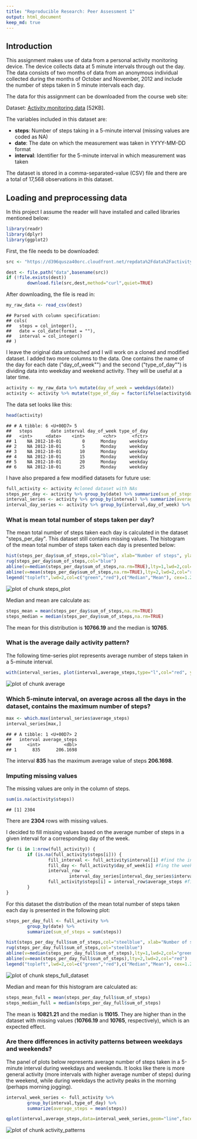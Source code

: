 ```yaml
---
title: "Reproducible Research: Peer Assessment 1"
output: html_document 
keep_md: true
---
```




## Introduction

This assignment makes use of data from a personal activity monitoring device. The device collects data at 5 minute intervals through out the day. The data consists of two months of data from an anonymous individual collected during the months of October and November, 2012 and include the number of steps taken in 5 minute intervals each day.

The data for this assignment can be downloaded from the course web site:

Dataset: [Activity monitoring data](https://d396qusza40orc.cloudfront.net/repdata%2Fdata%2Factivity.zip) [52KB].

The variables included in this dataset are:

 * **steps**: Number of steps taking in a 5-minute interval (missing values are coded as NA)
 * **date**: The date on which the measurement was taken in YYYY-MM-DD format
 * **interval**: Identifier for the 5-minute interval in which measurement was taken

The dataset is stored in a comma-separated-value (CSV) file and there are a total of 17,568 observations in this dataset.

## Loading and preprocessing data

In this project I assume the reader will have installed and called libraries mentioned below:


```r
library(readr)
library(dplyr)
library(ggplot2)
```


First, the file needs to be downloaded:


```r
src <- "https://d396qusza40orc.cloudfront.net/repdata%2Fdata%2Factivity.zip"

dest <- file.path("data",basename(src))
if (!file.exists(dest))
        download.file(src,dest,method="curl",quiet=TRUE)
```


After downloading, the file is read in:


```r
my_raw_data <- read_csv(dest)
```

```
## Parsed with column specification:
## cols(
##   steps = col_integer(),
##   date = col_date(format = ""),
##   interval = col_integer()
## )
```


I leave the original data untouched and I will work on a cloned and modified dataset. I added two more columns to the data. One contains the name of the day for each date ("day_of_week"") and the second ("type_of_day"") is dividing data into weekday and weekend activity. They will be useful at a later time.


```r
activity <- my_raw_data %>% mutate(day_of_week = weekdays(date))
activity <- activity %>% mutate(type_of_day = factor(ifelse(activity$day_of_week %in% c("Saturday", "Sunday"), "weekend", "weekday")))
```


The data set looks like this:


```r
head(activity)
```

```
## # A tibble: 6 <U+00D7> 5
##   steps       date interval day_of_week type_of_day
##   <int>     <date>    <int>       <chr>      <fctr>
## 1    NA 2012-10-01        0      Monday     weekday
## 2    NA 2012-10-01        5      Monday     weekday
## 3    NA 2012-10-01       10      Monday     weekday
## 4    NA 2012-10-01       15      Monday     weekday
## 5    NA 2012-10-01       20      Monday     weekday
## 6    NA 2012-10-01       25      Monday     weekday
```


I have also prepared a few modified datasets for future use:


```r
full_activity <- activity #cloned dataset with NAs
steps_per_day <- activity %>% group_by(date) %>% summarize(sum_of_steps = sum(steps)) 
interval_series <- activity %>% group_by(interval) %>% summarize(average_steps = mean(steps,na.rm=TRUE))
interval_day_series <- activity %>% group_by(interval,day_of_week) %>% summarize(average_steps = mean(steps,na.rm=TRUE))
```


### What is mean total number of steps taken per day?

The mean total number of steps taken each day is calculated in the dataset "steps_per_day". This dataset still contains missing values. The histogram of the mean total number of steps taken each day is presented below:


```r
hist(steps_per_day$sum_of_steps,col="blue", xlab="Number of steps", ylab="Number of days", main="Number of steps taken each day")
rug(steps_per_day$sum_of_steps,col="blue")
abline(v=median(steps_per_day$sum_of_steps,na.rm=TRUE),lty=1,lwd=2,col="green")
abline(v=mean(steps_per_day$sum_of_steps,na.rm=TRUE),lty=2,lwd=2,col="red")
legend("topleft",lwd=2,col=c("green","red"),c("Median","Mean"), cex=1.2,box.lwd=0)
```

![plot of chunk steps_plot](figure/steps_plot-1.png)


Median and mean are calculate as:


```r
steps_mean = mean(steps_per_day$sum_of_steps,na.rm=TRUE)
steps_median = median(steps_per_day$sum_of_steps,na.rm=TRUE)
```


The mean for this distribution is **10766.19** and the median is **10765**.

### What is the average daily activity pattern?

The following time-series plot represents average number of steps taken in a 5-minute interval.


```r
with(interval_series, plot(interval,average_steps,type="l",col="red", ylab="average number of steps taken in a 5 minute interval"))
```

![plot of chunk average](figure/average-1.png)


### Which 5-minute interval, on average across all the days in the dataset, contains the maximum number of steps?


```r
max <- which.max(interval_series$average_steps)
interval_series[max,]
```

```
## # A tibble: 1 <U+00D7> 2
##   interval average_steps
##      <int>         <dbl>
## 1      835      206.1698
```



The interval **835** has the maximum average value of steps **206.1698**.

### Imputing missing values

The missing values are only in the column of steps.


```r
sum(is.na(activity$steps))
```

```
## [1] 2304
```


There are **2304** rows with missing values.

I decided to fill missing values based on the average number of steps in a given interval for a corresponding day of the week.


```r
for (i in 1:nrow(full_activity)) {
        if (is.na(full_activity$steps[i])) {
                fill_interval <- full_activity$interval[i] #find the interval of the missing steps
                fill_day <- full_activity$day_of_week[i] #fing the week day of the missing steps
                interval_row  <- 
                        interval_day_series[interval_day_series$interval == fill_interval & interval_day_series$day_of_week == fill_day,] 
                full_activity$steps[i] = interval_row$average_steps #find the average number of steps in this interval for this day of week
        }
}
```


For this dataset the distribution of the mean total number of steps taken each day is presented in the following plot:


```r
steps_per_day_full <- full_activity %>% 
        group_by(date) %>% 
        summarize(sum_of_steps = sum(steps))

hist(steps_per_day_full$sum_of_steps,col="steelblue", xlab="Number of steps", ylab="Number of days", main="Number of steps taken each day")
rug(steps_per_day_full$sum_of_steps,col="steelblue")
abline(v=median(steps_per_day_full$sum_of_steps),lty=1,lwd=2,col="green")
abline(v=mean(steps_per_day_full$sum_of_steps),lty=2,lwd=2,col="red")
legend("topleft",lwd=2,col=c("green","red"),c("Median","Mean"), cex=1.2,box.lwd=0)
```

![plot of chunk steps_full_dataset](figure/steps_full_dataset-1.png)


Median and mean for this histogram are calculated as:


```r
steps_mean_full = mean(steps_per_day_full$sum_of_steps)
steps_median_full = median(steps_per_day_full$sum_of_steps)
```

The mean is **10821.21** and the median is **11015**. They are higher than in the dataset with missing values (**10766.19** and **10765**, respectively), which is an expected effect.

### Are there differences in activity patterns between weekdays and weekends?

The panel of plots below represents average number of steps taken in a 5-minute interval during weekdays and weekends. It looks like there is more general activity (more intervals with higher average number of steps) during the weekend, while during weekdays the activity peaks in the morning (perhaps morning jogging).


```r
interval_week_series <- full_activity %>% 
        group_by(interval,type_of_day) %>% 
        summarize(average_steps = mean(steps))

qplot(interval,average_steps,data=interval_week_series,geom="line",facets=type_of_day~.,color=type_of_day,show.legend=FALSE)+facet_wrap(~ type_of_day, ncol = 1)+xlab("Interval")+ylab("Average number of steps per interval")
```

![plot of chunk activity_patterns](figure/activity_patterns-1.png)
